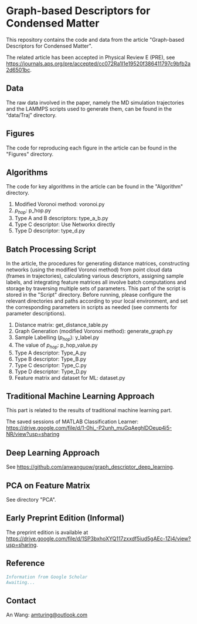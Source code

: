 Graph-based Descriptors for Condensed Matter
==============

This repository contains the code and data from the article "Graph-based Descriptors for Condensed Matter".

The related article has been accepted in Physical Review E (PRE), see https://journals.aps.org/pre/accepted/cc072Ra1I1e19520f386411797c9bfb2a2d6501bc.

Data
-----------------
The raw data involved in the paper, namely the MD simulation trajectories and the LAMMPS scripts used to generate them, can be found in the “data/Traj” directory.

Figures
-----------------
The code for reproducing each figure in the article can be found in the "Figures" directory.

Algorithms
-----------------
The code for key algorithms in the article can be found in the "Algorithm" directory.

1. Modified Voronoi method: voronoi.py
2. $p_{hop}$: p\_hop.py
3. Type A and B descriptors: type\_a\_b.py
4. Type C descriptor: Use Networkx directly
5. Type D descriptor: type\_d.py

Batch Processing Script
-----------------
In the article, the procedures for generating distance matrices, constructing networks (using the modified Voronoi method) from point cloud data (frames in trajectories), calculating various descriptors, assigning sample labels, and integrating feature matrices all involve batch computations and storage by traversing multiple sets of parameters. This part of the script is stored in the "Script" directory. Before running, please configure the relevant directories and paths according to your local environment, and set the corresponding parameters in scripts as needed (see comments for parameter descriptions).

1. Distance matrix: get\_distance\_table.py
2. Graph Generation (modified Voronoi method): generate\_graph.py
3. Sample Labelling ($p_{hop}$): y\_label.py
4. The value of $p_{hop}$: p\_hop\_value.py
5. Type A descriptor: Type\_A.py
6. Type B descriptor: Type\_B.py
7. Type C descriptor: Type\_C.py
8. Type D descriptor: Type\_D.py
9. Feature matrix and dataset for ML: dataset.py


Traditional Machine Learning Approach
-----------------
This part is related to the results of traditional machine learning part.

The saved sessions of MATLAB Classification Learner:
https://drive.google.com/file/d/1-0hi_-P2unh_muGqAeghlDOeup4i5-NR/view?usp=sharing

Deep Learning Approach
-----------------
See https://github.com/anwanguow/graph_descriptor_deep_learning.

PCA on Feature Matrix
-----------------
See directory "PCA".

Early Preprint Edition (Informal)
-----------------
The preprint edition is available at https://drive.google.com/file/d/1SP3bxhoXYQ117zxxdf5iud5gAEc-1Zj4/view?usp=sharing.

Reference
-----------------
```bibtex
Information from Google Scholar
Awaiting...
```

Contact
-----------------
An Wang: amturing@outlook.com 
